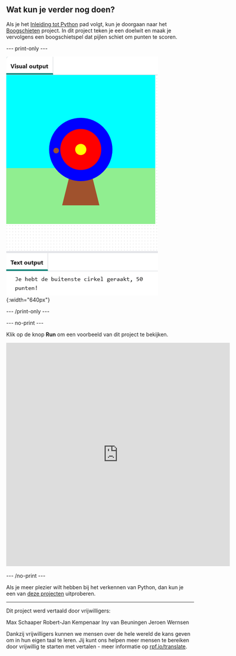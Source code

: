 ## Wat kun je verder nog doen?

Als je het [Inleiding tot Python](https://projects.raspberrypi.org/nl-NL/raspberrypi/python-intro) pad volgt, kun je doorgaan naar het [Boogschieten](https://projects.raspberrypi.org/nl-NL/projects/target-practice) project. In dit project teken je een doelwit en maak je vervolgens een boogschietspel dat pijlen schiet om punten te scoren.

--- print-only ---

![Een boogschietdoel met een trefpunt op de buitenste cirkel. De tekst 'Je raakt de buitenste cirkel, 50 punten!' wordt eronder weergegeven](images/blue-points.png){:width="640px"}

--- /print-only ---

--- no-print ---

Klik op de knop **Run** om een voorbeeld van dit project te bekijken.

<iframe src="https://editor.raspberrypi.org/nl-NL/embed/viewer/target-practice-solution" width="600" height="600" frameborder="0" marginwidth="0" marginheight="0" allowfullscreen>
</iframe>

--- /no-print ---

Als je meer plezier wilt hebben bij het verkennen van Python, dan kun je een van [deze projecten](https://projects.raspberrypi.org/nl-NL/projects?software%5B%5D=python) uitproberen.

***
Dit project werd vertaald door vrijwilligers:

Max Schaaper
Robert-Jan Kempenaar
Iny van Beuningen
Jeroen Wernsen

Dankzij vrijwilligers kunnen we mensen over de hele wereld de kans geven om in hun eigen taal te leren. Jij kunt ons helpen meer mensen te bereiken door vrijwillig te starten met vertalen - meer informatie op [rpf.io/translate](https://rpf.io/translate).
